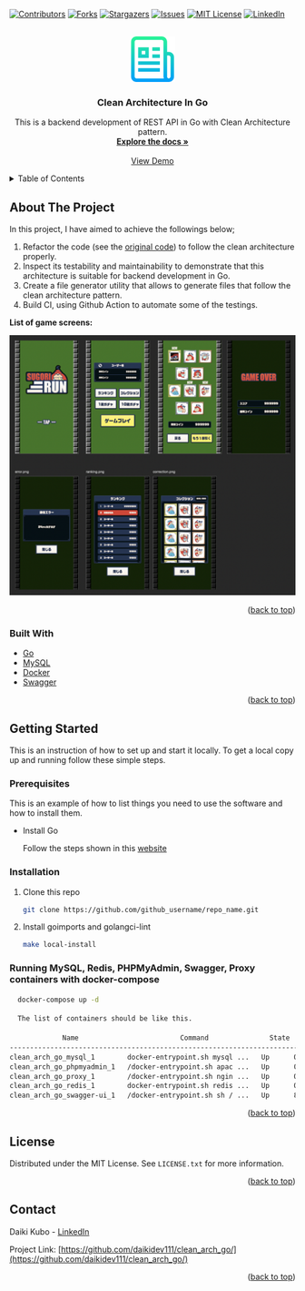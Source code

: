 <div id="top"></div>

[![Contributors][contributors-shield]][contributors-url]
[![Forks][forks-shield]][forks-url]
[![Stargazers][stars-shield]][stars-url]
[![Issues][issues-shield]][issues-url]
[![MIT License][license-shield]][license-url]
[![LinkedIn][linkedin-shield]][linkedin-url]



<!-- PROJECT LOGO -->
<br />
<div align="center">
  <a href="https://github.com/daikidev111/clean_arch_go/">
    <img src="images/logo.png" alt="Logo" width="80" height="80">
  </a>

<h3 align="center">Clean Architecture In Go</h3>

  <p align="center">
    This is a backend development of REST API in Go with Clean Architecture pattern.
    <br />
    <a href="https://github.com/daikidev111/clean_arch_go/"><strong>Explore the docs »</strong></a>
    <br />
    <br />
    <a href="https://github.com/daikidev111/clean_arch_go/">View Demo</a>
  </p>
</div>


<!-- TABLE OF CONTENTS -->
<details>
  <summary>Table of Contents</summary>
  <ol>
    <li>
      <a href="#about-the-project">About The Project</a>
      <ul>
        <li><a href="#built-with">Built With</a></li>
      </ul>
    </li>
    <li>
      <a href="#getting-started">Getting Started</a>
      <ul>
        <li><a href="#prerequisites">Prerequisites</a></li>
        <li><a href="#installation">Installation</a></li>
        <li><a href="#Running MySQL, Redis, PHPMyAdmin, Swagger, Proxy containers with docker-compose">Installation</a></li>
      </ul>
    </li>
    <li><a href="#license">License</a></li>
    <li><a href="#contact">Contact</a></li>
  </ol>
</details>



<!-- ABOUT THE PROJECT -->
## About The Project
In this project, I have aimed to achieve the followings below;
1. Refactor the code (see the [original code](https://github.com/daikidev111/sugori_run/)) to follow the clean architecture properly.
2. Inspect its testability and maintainability to demonstrate that this architecture is suitable for backend development in Go.
3. Create a file generator utility that allows to generate files that follow the clean architecture pattern.
4. Build CI, using Github Action to automate some of the testings.

**List of game screens:**

![ゲーム画面](./img/game_view.png)

<p align="right">(<a href="#top">back to top</a>)</p>



### Built With
* [Go](https://go.dev/)
* [MySQL](https://www.mysql.com/jp/)
* [Docker](https://www.docker.com/)
* [Swagger](https://swagger.io/)

<p align="right">(<a href="#top">back to top</a>)</p>



<!-- GETTING STARTED -->
## Getting Started

This is an instruction of how to set up and start it locally.
To get a local copy up and running follow these simple steps.

### Prerequisites

This is an example of how to list things you need to use the software and how to install them.
* Install Go

  Follow the steps shown in this [website](https://golang.org/dl/)

### Installation

1. Clone this repo
   ```sh
   git clone https://github.com/github_username/repo_name.git
   ```
2. Install goimports and golangci-lint
   ```sh
   make local-install
   ```
 
### Running MySQL, Redis, PHPMyAdmin, Swagger, Proxy containers with docker-compose

```sh
  docker-compose up -d
  
  The list of containers should be like this.
  
             Name                         Command               State                 Ports              
-------------------------------------------------------------------------------------------------------
clean_arch_go_mysql_1        docker-entrypoint.sh mysql ...   Up      0.0.0.0:3306->3306/tcp, 33060/tcp
clean_arch_go_phpmyadmin_1   /docker-entrypoint.sh apac ...   Up      0.0.0.0:4000->80/tcp             
clean_arch_go_proxy_1        /docker-entrypoint.sh ngin ...   Up      0.0.0.0:3010->3010/tcp, 80/tcp   
clean_arch_go_redis_1        docker-entrypoint.sh redis ...   Up      0.0.0.0:6379->6379/tcp           
clean_arch_go_swagger-ui_1   /docker-entrypoint.sh sh / ...   Up      80/tcp, 127.0.0.1:3000->8080/tcp
```


<p align="right">(<a href="#top">back to top</a>)</p>


<!-- LICENSE -->
## License

Distributed under the MIT License. See `LICENSE.txt` for more information.

<p align="right">(<a href="#top">back to top</a>)</p>


<!-- CONTACT -->
## Contact

Daiki Kubo - [LinkedIn](https://www.linkedin.com/in/daiki-kubo/)

Project Link: [https://github.com/daikidev111/clean_arch_go/](https://github.com/daikidev111/clean_arch_go/)

<p align="right">(<a href="#top">back to top</a>)</p>


<!-- MARKDOWN LINKS & IMAGES -->
<!-- https://www.markdownguide.org/basic-syntax/#reference-style-links -->
[contributors-shield]: https://img.shields.io/github/contributors/github_username/repo_name.svg?style=for-the-badge
[contributors-url]: https://github.com/github_username/repo_name/graphs/contributors
[forks-shield]: https://img.shields.io/github/forks/github_username/repo_name.svg?style=for-the-badge
[forks-url]: https://github.com/github_username/repo_name/network/members
[stars-shield]: https://img.shields.io/github/stars/github_username/repo_name.svg?style=for-the-badge
[stars-url]: https://github.com/github_username/repo_name/stargazers
[issues-shield]: https://img.shields.io/github/issues/github_username/repo_name.svg?style=for-the-badge
[issues-url]: https://github.com/github_username/repo_name/issues
[license-shield]: https://img.shields.io/github/license/github_username/repo_name.svg?style=for-the-badge
[license-url]: https://github.com/github_username/repo_name/blob/master/LICENSE.txt
[linkedin-shield]: https://img.shields.io/badge/-LinkedIn-black.svg?style=for-the-badge&logo=linkedin&colorB=555
[linkedin-url]: https://linkedin.com/in/linkedin_username
[product-screenshot]: images/screenshot.png

